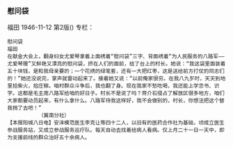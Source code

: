 ### 慰问袋
福田
1946-11-12
第2版()
专栏：

    慰问袋
    福田
    在献金大会上，翻身妇女尤爱琴拿着上面绣着“慰问袋”三字、背面绣着“为人民服务的八路军——尤爱琴赠”又鲜艳又漂亮的慰问袋，挤在人们的面前，给了台上的村长。她说：“我这袋里面装着五十块钱，是和我母亲要的；一个花绣的绿笔套，还有一大把红枣，这是送给前方打仗的同志们的！”她还没说完，掌声就雷动起来了。接着她又说：“以前俺家很穷。在我八九岁时，天天到地里拾柴火，拾庄稼。咱村群众斗争后，我也翻了身。现在我家不愁吃喝，我还能上学念书、识字。这都是毛主席八路军给咱的好日子。村长不是说了吗？蒋介石侵占了解放区很多地方，咱们大家都要动员起来，有什么拿什么。八路军待我这样好，我不会做别的，村长，你想法把这个替我捎了去吧！”
              （冀南分社）
    【本报阳城八日电】安泽模范医生李克让等四十二人，以旧有的医药合作社为基础，顷成立医生参战服务站，又成立参战服务巡疗队。每天自动去找着给病人看病。仅上月二十一日一天中，即为支援前线的群众治好五十余病人。
